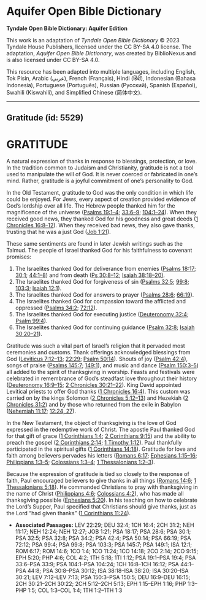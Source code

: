 # Aquifer Open Bible Dictionary

**Tyndale Open Bible Dictionary: Aquifer Edition**

This work is an adaptation of *Tyndale Open Bible Dictionary* © 2023 Tyndale House Publishers, licensed under the CC BY\-SA 4\.0 license. The adaptation, *Aquifer Open Bible Dictionary*, was created by BiblioNexus and is also licensed under CC BY\-SA 4\.0\.

This resource has been adapted into multiple languages, including English, Tok Pisin, Arabic (عربي), French (Français), Hindi (हिंदी), Indonesian (Bahasa Indonesia), Portuguese (Português), Russian (Русский), Spanish (Español), Swahili (Kiswahili), and Simplified Chinese (简体中文).



--------------------------------

## Gratitude (id: 5529)

GRATITUDE
=========

A natural expression of thanks in response to blessings, protection, or love. In the tradition common to Judaism and Christianity, gratitude is not a tool used to manipulate the will of God. It is never coerced or fabricated in one’s mind. Rather, gratitude is a joyful commitment of one’s personality to God.

In the Old Testament, gratitude to God was the only condition in which life could be enjoyed. For Jews, every aspect of creation provided evidence of God’s lordship over all life. The Hebrew people thanked him for the magnificence of the universe ([Psalms 19:1–4](https://ref.ly/Ps19:1-Ps19:4); [33:6–9](https://ref.ly/Ps33:6-Ps33:9); [104:1–24](https://ref.ly/Ps104:1-Ps104:24)). When they received good news, they thanked God for his goodness and great deeds ([1 Chronicles 16:8–12](https://ref.ly/1Chr16:8-1Chr16:12)). When they received bad news, they also gave thanks, trusting that he was a just God ([Job 1:21](https://ref.ly/Job1:21)).

These same sentiments are found in later Jewish writings such as the Talmud. The people of Israel thanked God for his faithfulness to covenant promises: 

1. The Israelites thanked God for deliverance from enemies ([Psalms 18:17](https://ref.ly/Ps18:17); [30:1](https://ref.ly/Ps30:1); [44:1–8](https://ref.ly/Ps44:1-Ps44:8)) and from death ([Ps 30:8–12](https://ref.ly/Ps30:8-Ps30:12); [Isaiah 38:18–20\)](https://ref.ly/Isa38:18-Isa38:20).
2. The Israelites thanked God for forgiveness of sin ([Psalms 32:5](https://ref.ly/Ps32:5); [99:8](https://ref.ly/Ps99:8); [103:3](https://ref.ly/Ps103:3); [Isaiah 12:1](https://ref.ly/Isa12:1)).
3. The Israelites thanked God for answers to prayer ([Psalms 28:6](https://ref.ly/Ps28:6); [66:19](https://ref.ly/Ps66:19)).
4. The Israelites thanked God for compassion toward the afflicted and oppressed ([Psalms 34:2](https://ref.ly/Ps34:2); [72:12](https://ref.ly/Ps72:12)).
5. The Israelites thanked God for executing justice ([Deuteronomy 32:4](https://ref.ly/Deut32:4); [Psalm 99:4](https://ref.ly/Ps99:4)).
6. The Israelites thanked God for continuing guidance ([Psalm 32:8](https://ref.ly/Ps32:8); [Isaiah 30:20–21](https://ref.ly/Isa30:20-Isa30:21)).

Gratitude was such a vital part of Israel’s religion that it pervaded most ceremonies and customs. Thank offerings acknowledged blessings from God ([Leviticus 7:12–13](https://ref.ly/Lev7:12-Lev7:13); [22:29](https://ref.ly/Lev22:29); [Psalm 50:14](https://ref.ly/Ps50:14)). Shouts of joy ([Psalm 42:4](https://ref.ly/Ps42:4)), songs of praise ([Psalms 145:7](https://ref.ly/Ps145:7); [149:1](https://ref.ly/Ps149:1)), and music and dance ([Psalm 150:3–5](https://ref.ly/Ps150:3-Ps150:5)) all added to the spirit of thanksgiving in worship. Feasts and festivals were celebrated in remembrance of God’s steadfast love throughout their history ([Deuteronomy 16:9–15](https://ref.ly/Deut16:9-Deut16:15); [2 Chronicles 30:21–22](https://ref.ly/2Chr30:21-2Chr30:22)). King David appointed Levitical priests to offer God thanks ([1 Chronicles 16:4](https://ref.ly/1Chr16:4)). This custom was carried on by the kings Solomon ([2 Chronicles 5:12–13](https://ref.ly/2Chr5:12-2Chr5:13)) and Hezekiah ([2 Chronicles 31:2](https://ref.ly/2Chr31:2)) and by those who returned from the exile in Babylon ([Nehemiah 11:17](https://ref.ly/Neh11:17); [12:24, 27](https://ref.ly/Neh12:24,Neh12:27)).

In the New Testament, the object of thanksgiving is the love of God expressed in the redemptive work of Christ. The apostle Paul thanked God for that gift of grace ([1 Corinthians 1:4](https://ref.ly/1Cor1:4); [2 Corinthians 9:15](https://ref.ly/2Cor9:15)) and the ability to preach the gospel ([2 Corinthians 2:14](https://ref.ly/2Cor2:14); [1 Timothy 1:12](https://ref.ly/1Tim1:12)). Paul thankfully participated in the spiritual gifts ([1 Corinthians 14:18](https://ref.ly/1Cor14:18)). Gratitude for love and faith among believers pervades his letters ([Romans 6:17](https://ref.ly/Rom6:17); [Ephesians 1:15–16](https://ref.ly/Eph1:15-Eph1:16); [Philippians 1:3–5](https://ref.ly/Phil1:3-Phil1:5); [Colossians 1:3–4](https://ref.ly/Col1:3-Col1:4); [1 Thessalonians 1:2–3](https://ref.ly/1Thess1:2-1Thess1:3)).

Because the expression of gratitude is tied so closely to the response of faith, Paul encouraged believers to give thanks in all things ([Romans 14:6](https://ref.ly/Rom14:6); [1 Thessalonians 5:18](https://ref.ly/1Thess5:18)). He commanded Christians to pray with thanksgiving in the name of Christ ([Philippians 4:6](https://ref.ly/Phil4:6); [Colossians 4:2](https://ref.ly/Col4:2)), who has made all thanksgiving possible ([Ephesians 5:20](https://ref.ly/Eph5:20)). In his teaching on how to celebrate the Lord’s Supper, Paul specified that Christians should give thanks, just as the Lord “had given thanks” ([1 Corinthians 11:24](https://ref.ly/1Cor11:24)).

* **Associated Passages:** LEV 22:29; DEU 32:4; 1CH 16:4; 2CH 31:2; NEH 11:17; NEH 12:24; NEH 12:27; JOB 1:21; PSA 18:17; PSA 28:6; PSA 30:1; PSA 32:5; PSA 32:8; PSA 34:2; PSA 42:4; PSA 50:14; PSA 66:19; PSA 72:12; PSA 99:4; PSA 99:8; PSA 103:3; PSA 145:7; PSA 149:1; ISA 12:1; ROM 6:17; ROM 14:6; 1CO 1:4; 1CO 11:24; 1CO 14:18; 2CO 2:14; 2CO 9:15; EPH 5:20; PHP 4:6; COL 4:2; 1TH 5:18; 1TI 1:12; PSA 19:1–PSA 19:4; PSA 33:6–PSA 33:9; PSA 104:1–PSA 104:24; 1CH 16:8–1CH 16:12; PSA 44:1–PSA 44:8; PSA 30:8–PSA 30:12; ISA 38:18–ISA 38:20; ISA 30:20–ISA 30:21; LEV 7:12–LEV 7:13; PSA 150:3–PSA 150:5; DEU 16:9–DEU 16:15; 2CH 30:21–2CH 30:22; 2CH 5:12–2CH 5:13; EPH 1:15–EPH 1:16; PHP 1:3–PHP 1:5; COL 1:3–COL 1:4; 1TH 1:2–1TH 1:3

